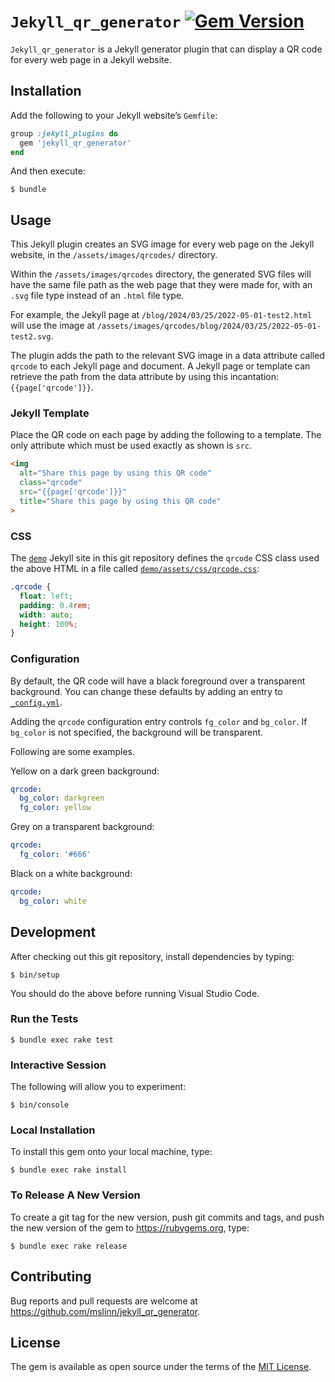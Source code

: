# `Jekyll_qr_generator` [![Gem Version](https://badge.fury.io/rb/jekyll_qr_generator.svg)](https://badge.fury.io/rb/jekyll_qr_generator)

`Jekyll_qr_generator` is a Jekyll generator plugin that can display a QR code for every web page in a Jekyll website.


## Installation

Add the following to your Jekyll website&rsquo;s `Gemfile`:

```ruby
group :jekyll_plugins do
  gem 'jekyll_qr_generator'
end
```

And then execute:

```shell
$ bundle
```


## Usage

This Jekyll plugin creates an SVG image for every web page on the Jekyll website,
in the `/assets/images/qrcodes/` directory.

Within the `/assets/images/qrcodes` directory, the generated SVG files will have the same file path as the web page that
they were made for, with an `.svg` file type instead of an `.html` file type.

For example, the Jekyll page at `/blog/2024/03/25/2022-05-01-test2.html` will use the image at
`/assets/images/qrcodes/blog/2024/03/25/2022-05-01-test2.svg`.

The plugin adds the path to the relevant SVG image in a data attribute called `qrcode` to each Jekyll page and document.
A Jekyll page or template can retrieve the path from the data attribute by using this incantation:
`{{page['qrcode']}}`.


### Jekyll Template

Place the QR code on each page by adding the following to a template.
The only attribute which must be used exactly as shown is `src`.

```html
<img
  alt="Share this page by using this QR code"
  class="qrcode"
  src="{{page['qrcode']}}"
  title="Share this page by using this QR code"
>
```


### CSS

The [`demo`](https://github.com/mslinn/jekyll_qr_generator/blob/master/demo/)
Jekyll site in this git repository defines the `qrcode` CSS class used the above HTML
in a file called [`demo/assets/css/qrcode.css`](https://github.com/mslinn/jekyll_qr_generator/blob/master/demo/assets/css/qrcode.css):

```css
.qrcode {
  float: left;
  padding: 0.4rem;
  width: auto;
  height: 100%;
}
```


### Configuration

By default, the QR code will have a black foreground over a transparent background.
You can change these defaults by adding an entry to
[`_config.yml`](https://github.com/mslinn/jekyll_qr_generator/blob/master/demo/_config.yml).

Adding the `qrcode` configuration entry controls `fg_color` and `bg_color`.
If `bg_color` is not specified, the background will be transparent.

Following are some examples.

Yellow on a dark green background:

```yaml
qrcode:
  bg_color: darkgreen
  fg_color: yellow
```

Grey on a transparent background:

```yaml
qrcode:
  fg_color: '#666'
```

Black on a white background:

```yaml
qrcode:
  bg_color: white
```


## Development

After checking out this git repository, install dependencies by typing:

```shell
$ bin/setup
```

You should do the above before running Visual Studio Code.


### Run the Tests

```shell
$ bundle exec rake test
```


### Interactive Session

The following will allow you to experiment:

```shell
$ bin/console
```


### Local Installation

To install this gem onto your local machine, type:

```shell
$ bundle exec rake install
```


### To Release A New Version

To create a git tag for the new version, push git commits and tags,
and push the new version of the gem to https://rubygems.org, type:

```shell
$ bundle exec rake release
```


## Contributing

Bug reports and pull requests are welcome at https://github.com/mslinn/jekyll_qr_generator.


## License

The gem is available as open source under the terms of the [MIT License](https://opensource.org/licenses/MIT).
